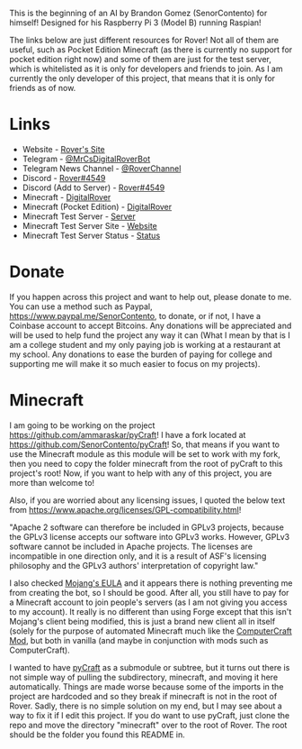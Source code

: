 This is the beginning of an AI by Brandon Gomez (SenorContento) for himself! Designed for his Raspberry Pi 3 (Model B) running Raspian!

The links below are just different resources for Rover! Not all of them are useful, such as Pocket Edition Minecraft (as there is currently no support for pocket edition right now) and some of them are just for the test server, which is whitelisted as it is only for developers and friends to join. As I am currently the only developer of this project, that means that it is only for friends as of now.

# Links

* Website - [Rover's Site](https://rover.senorcontento.com/)
* Telegram - [@MrCsDigitalRoverBot](https://t.me/MrCsDigitalRoverBot)
* Telegram News Channel - [@RoverChannel](https://t.me/RoverChannel)
* Discord - [Rover#4549](https://discordapp.com/channels/@me/314885235495927808)
* Discord (Add to Server) - [Rover#4549](https://brandons.site/roverDiscord)
* Minecraft - [DigitalRover](https://namemc.com/profile/aac15086-9b8f-4fb6-bb33-ff27cae2d873)
* Minecraft (Pocket Edition) - [DigitalRover](https://account.xbox.com/en-us/Profile?gamerTag=DigitalRover)
* Minecraft Test Server - [Server](http://play.minecraft.senorcontento.com:25565/)
* Minecraft Test Server Site - [Website](https://minecraft.senorcontento.com/)
* Minecraft Test Server Status - [Status](https://mcserverstatus.com/viewserver/33931)

# Donate

If you happen across this project and want to help out, please donate to me. You can use a method such as Paypal, https://www.paypal.me/SenorContento, to donate, or if not, I have a Coinbase account to accept Bitcoins. Any donations will be appreciated and will be used to help fund the project any way it can (What I mean by that is I am a college student and my only paying job is working at a restaurant at my school. Any donations to ease the burden of paying for college and supporting me will make it so much easier to focus on my projects).

# Minecraft

I am going to be working on the project https://github.com/ammaraskar/pyCraft! I have a fork located at https://github.com/SenorContento/pyCraft! So, that means if you want to use the Minecraft module as this module will be set to work with my fork, then you need to copy the folder minecraft from the root of pyCraft to this project's root! Now, if you want to help with any of this project, you are more than welcome to!

Also, if you are worried about any licensing issues, I quoted the below text from https://www.apache.org/licenses/GPL-compatibility.html!

"Apache 2 software can therefore be included in GPLv3 projects, because the GPLv3 license accepts our software into GPLv3 works. However, GPLv3 software cannot be included in Apache projects. The licenses are incompatible in one direction only, and it is a result of ASF's licensing philosophy and the GPLv3 authors' interpretation of copyright law."

I also checked [Mojang's EULA](https://account.mojang.com/documents/minecraft_eula) and it appears there is nothing preventing me from creating the bot, so I should be good. After all, you still have to pay for a Minecraft account to join people's servers (as I am not giving you access to my account). It really is no different than using Forge except that this isn't Mojang's client being modified, this is just a brand new client all in itself (solely for the purpose of automated Minecraft much like the [ComputerCraft Mod](https://github.com/dan200/ComputerCraft), but both in vanilla (and maybe in conjunction with mods such as ComputerCraft).

I wanted to have [pyCraft](https://github.com/ammaraskar/pyCraft) as a submodule or subtree, but it turns out there is not simple way of pulling the subdirectory, minecraft, and moving it here automatically. Things are made worse because some of the imports in the project are hardcoded and so they break if minecraft is not in the root of Rover. Sadly, there is no simple solution on my end, but I may see about a way to fix it if I edit this project. If you do want to use pyCraft, just clone the repo and move the directory "minecraft" over to the root of Rover. The root should be the folder you found this README in.
